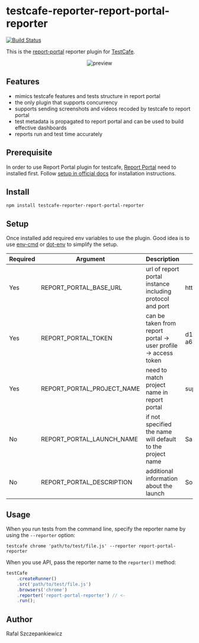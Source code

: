 # testcafe-reporter-report-portal-reporter
[![Build Status](https://travis-ci.org/rafalsep/testcafe-reporter-report-portal-reporter.svg)](https://travis-ci.org/rafalsep/testcafe-reporter-report-portal-reporter)

This is the [report-portal](https://reportportal.io/) reporter plugin for [TestCafe](http://devexpress.github.io/testcafe).

<p align="center">
    <img src="https://raw.github.com/rafalsep/testcafe-reporter-report-portal-reporter/master/media/preview.png" alt="preview" />
</p>

## Features
- mimics testcafe features and tests structure in report portal
- the only plugin that supports concurrency
- supports sending screenshots and videos recoded by testcafe to report portal
- test metadata is propagated to report portal and can be used to build effective dashboards
- reports run and test time accurately

## Prerequisite
In order to use Report Portal plugin for testcafe, [Report Portal](https://reportportal.io/) need to installed first. Follow [setup in official docs](https://reportportal.io/installation) for installation instructions.

## Install
```
npm install testcafe-reporter-report-portal-reporter
```

## Setup
Once installed add required env variables to use the plugin. Good idea is to use [env-cmd](https://github.com/toddbluhm/env-cmd) or [dot-env](https://github.com/motdotla/dotenv) to simplify the setup.

| Required | Argument                      | Description                                                         | Example                              |
| -------- | ----------------------------- | ------------------------------------------------------------------- | ------------------------------------ |
| Yes      | REPORT_PORTAL_BASE_URL        | url of report portal instance including protocol and port           | http://<IP_ADDRESS>:8080             |
| Yes      | REPORT_PORTAL_TOKEN           | can be taken from report portal -> user profile -> access token     | d19fb675-5ebc-4104-a6c7-fc44e18d27de |
| Yes      | REPORT_PORTAL_PROJECT_NAME    | need to match project name in report portal                         | superadmin_personal                  |
| No       | REPORT_PORTAL_LAUNCH_NAME     | if not specified the name will default to the project name          | Sanity                               |
| No       | REPORT_PORTAL_DESCRIPTION     | additional information about the launch                             | Some custom description              |

## Usage
When you run tests from the command line, specify the reporter name by using the `--reporter` option:

```
testcafe chrome 'path/to/test/file.js' --reporter report-portal-reporter
```


When you use API, pass the reporter name to the `reporter()` method:

```js
testCafe
    .createRunner()
    .src('path/to/test/file.js')
    .browsers('chrome')
    .reporter('report-portal-reporter') // <-
    .run();
```

## Author
Rafal Szczepankiewicz
